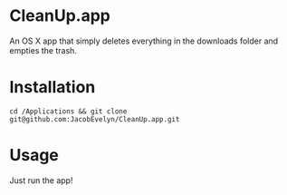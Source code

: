 CleanUp.app
===========

An OS X app that simply deletes everything in the downloads folder and empties the trash.

Installation
============

    cd /Applications && git clone git@github.com:JacobEvelyn/CleanUp.app.git

Usage
=====

Just run the app!
